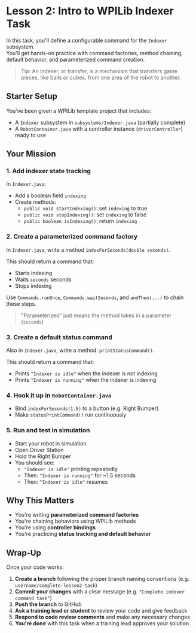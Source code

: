 # Lesson 2: Intro to WPILib Indexer Task

In this task, you'll define a configurable command for the `Indexer` subsystem.  
You'll get hands-on practice with command factories, method chaining, default behavior, and parameterized command creation.

> Tip: An indexer, or transfer, is a mechanism that transfers game pieces, like balls or cubes, from one area of the robot to another.

## Starter Setup

You've been given a WPILib template project that includes:

- A `Indexer` subsystem in `subsystems/Indexer.java` (partially complete)
- A `RobotContainer.java` with a controller instance (`driverController`) ready to use

## Your Mission

### 1. Add indexer state tracking

In `Indexer.java`:
- Add a boolean field `indexing`
- Create methods:
  - `public void startIndexing()`: set `indexing` to true
  - `public void stopIndexing()`: set `indexing` to false
  - `public boolean isIndexing()`: return `indexing`

### 2. Create a parameterized command factory

In `Indexer.java`, write a method `indexForSeconds(double seconds)`.

This should return a command that:
- Starts indexing
- Waits `seconds` seconds
- Stops indexing

Use `Commands.runOnce`, `Commands.waitSeconds`, and `andThen(...)` to chain these steps.

> "Parameterized" just means the method takes in a parameter (`seconds`)

### 3. Create a default status command

Also in `Indexer.java`, write a method: `printStatusCommand()`.

This should return a command that:
- Prints `"Indexer is idle"` when the indexer is not indexing
- Prints `"Indexer is running"` when the indexer is indexing

### 4. Hook it up in `RobotContainer.java`

- Bind `indexForSeconds(1.5)` to a button (e.g. Right Bumper)
- Make `statusPrintCommand()` run continuously

### 5. Run and test in simulation

- Start your robot in simulation
- Open Driver Station
- Hold the Right Bumper
- You should see:
  - `"Indexer is idle"` printing repeatedly
  - Then: `"Indexer is running"` for ~1.5 seconds
  - Then: `"Indexer is idle"` resumes

## Why This Matters

- You're writing **parameterized command factories**
- You're chaining behaviors using WPILib methods
- You're using **controller bindings**
- You're practicing **status tracking and default behavior**

## Wrap-Up

Once your code works:

1. **Create a branch** following the proper branch naming conventions (e.g. `username/complete-lesson2-task`)
2. **Commit your changes** with a clear message (e.g. `"Complete indexer command task"`)
3. **Push the branch** to GitHub
4. **Ask a training lead or student** to review your code and give feedback
5. **Respond to code review comments** and make any necessary changes
6. **You're done** with this task when a training lead approves your solution
